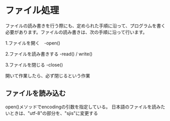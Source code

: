 # ファイル処理
ファイルの読み書きを行う際にも、定められた手順に沿って、プログラムを書く必要があります。ファイルの読み書きは、次の手順に沿って行います。

1.ファイルを開く　-open()

2.ファイルを読み書きする -read() / write()

3.ファイルを閉じる -close()

開いて作業したら、必ず閉じるという作業

## ファイルを読み込む
open()メソッドでencodingの引数を指定している。
日本語のファイルを読みたいときは、"utf-8"の部分を、"sjis"に変更する
